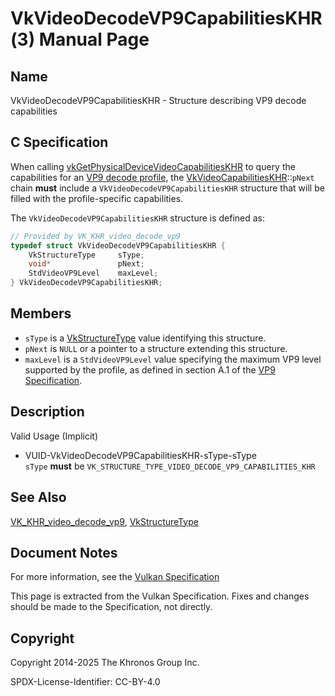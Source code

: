 # VkVideoDecodeVP9CapabilitiesKHR(3) Manual Page

## Name

VkVideoDecodeVP9CapabilitiesKHR - Structure describing VP9 decode capabilities



## [](#_c_specification)C Specification

When calling [vkGetPhysicalDeviceVideoCapabilitiesKHR](https://registry.khronos.org/vulkan/specs/latest/man/html/vkGetPhysicalDeviceVideoCapabilitiesKHR.html) to query the capabilities for an [VP9 decode profile](https://registry.khronos.org/vulkan/specs/latest/html/vkspec.html#decode-vp9-profile), the [VkVideoCapabilitiesKHR](https://registry.khronos.org/vulkan/specs/latest/man/html/VkVideoCapabilitiesKHR.html)::`pNext` chain **must** include a `VkVideoDecodeVP9CapabilitiesKHR` structure that will be filled with the profile-specific capabilities.

The `VkVideoDecodeVP9CapabilitiesKHR` structure is defined as:

```c++
// Provided by VK_KHR_video_decode_vp9
typedef struct VkVideoDecodeVP9CapabilitiesKHR {
    VkStructureType     sType;
    void*               pNext;
    StdVideoVP9Level    maxLevel;
} VkVideoDecodeVP9CapabilitiesKHR;
```

## [](#_members)Members

- `sType` is a [VkStructureType](https://registry.khronos.org/vulkan/specs/latest/man/html/VkStructureType.html) value identifying this structure.
- `pNext` is `NULL` or a pointer to a structure extending this structure.
- `maxLevel` is a `StdVideoVP9Level` value specifying the maximum VP9 level supported by the profile, as defined in section A.1 of the [VP9 Specification](https://registry.khronos.org/vulkan/specs/latest/html/vkspec.html#google-vp9).

## [](#_description)Description

Valid Usage (Implicit)

- [](#VUID-VkVideoDecodeVP9CapabilitiesKHR-sType-sType)VUID-VkVideoDecodeVP9CapabilitiesKHR-sType-sType  
  `sType` **must** be `VK_STRUCTURE_TYPE_VIDEO_DECODE_VP9_CAPABILITIES_KHR`

## [](#_see_also)See Also

[VK\_KHR\_video\_decode\_vp9](https://registry.khronos.org/vulkan/specs/latest/man/html/VK_KHR_video_decode_vp9.html), [VkStructureType](https://registry.khronos.org/vulkan/specs/latest/man/html/VkStructureType.html)

## [](#_document_notes)Document Notes

For more information, see the [Vulkan Specification](https://registry.khronos.org/vulkan/specs/latest/html/vkspec.html#VkVideoDecodeVP9CapabilitiesKHR)

This page is extracted from the Vulkan Specification. Fixes and changes should be made to the Specification, not directly.

## [](#_copyright)Copyright

Copyright 2014-2025 The Khronos Group Inc.

SPDX-License-Identifier: CC-BY-4.0